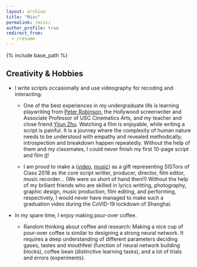 ```yaml
---
layout: archive
title: "Misc"
permalink: /misc/
author_profile: true
redirect_from:
  - /resume
---
```


{% include base_path %}

Creativity & Hobbies
-----
* I write scripts occasionally and use videography for recoding and interacting. 
  * One of the best experiences in my undergraduate life is learning playwriting from [Peter Robinson](https://cinema.usc.edu/faculty/profile.cfm?id=37990&first=&last=&title=&did=19&startrow=31), the Hollywood screenwriter and Associate Professor of USC Cinematics Arts, and my teacher and close friend [Yijun Zhu](https://sca.shanghaitech.edu.cn/sca_en/2019/0829/c7939a57104/page.htm). Watching a film is enjoyable, while writing a script is painful. It is a journey where the complexity of human nature needs to be understood with empathy and revealed methodically; introspection and breakdown happen repeatedly. Without the help of them and my classmates, I could never finish my first 10-page script and film [it](https://mp.weixin.qq.com/s/-4IQhBYNrZBAyvwGHLkQaw)!

  * I am proud to make a ([video](https://www.bilibili.com/video/BV1CS4y1H7vv/?share_source=copy_web&vd_source=d8c36cb3685bcc240aff19de7171f03e), [music](https://y.music.163.com/m/song?app_version=8.7.85&id=1961852698&uct=jO+IrX7F/0YQWnsNDUfjOQ%3D%3D&dlt=0846)) as a gift representing SISTors of Class 2018 as the core script writter, producer, director, film editor, music recorder... (We were so short of hand then!!) Without the help of my briliant friends who are skilled in lyrics writting, photography, graphic design, music production, film editing, and performing, respectively, I would never have managed to make such a graduation video during the CoVID-19 lockdown of Shanghai. 


* In my spare time, I enjoy making pour-over coffee. 
  * Random thinking about coffee and research: Making a nice cup of pour-over coffee is similar to designing a strong neural network. It requires a deep understanding of different parameters deciding gases, tastes and mouthfeel (function of neural network building blocks), coffee bean (distinctive learning tasks), and a lot of trials and errors (experiments). 
